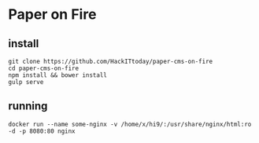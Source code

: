 # Paper on Fire

## install 
```
git clone https://github.com/HackITtoday/paper-cms-on-fire
cd paper-cms-on-fire 
npm install && bower install
gulp serve
```

## running 
```
docker run --name some-nginx -v /home/x/hi9/:/usr/share/nginx/html:ro -d -p 8080:80 nginx
```
